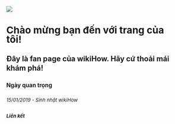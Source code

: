 <!DOCTYPE html>
<html lang>
<head>
<title>Phạm Ngọc Anh Quốc</title>    
<style>
body{
font-size: 13px;
font-weight: 400;
line-height: 25px;
background-image:url("https://scontent.xx.fbcdn.net/v/t1.15752-9/431587475_426481193095789_1974015484723421133_n.jpg?_nc_cat=105&ccb=1-7&_nc_sid=0024fc&_nc_eui2=AeFy72JtBDOsfT_1fPsQEjdFm1G9i5Y9ub6bUb2Llj25vpKOaNgPBMgfMl18KR6mDVhXpWBXHE6GkNWvkCVLhAwQ&_nc_ohc=ndvjd11rEpgQ7kNvgEN6ZoR&_nc_ad=z-m&_nc_cid=0&_nc_ht=scontent.xx&_nc_gid=AOWkXFBW3El0jYxtin5P38C&oh=03_Q7cD1QGlNfiOY_i_I1r90vbVoEUK57ylBI95Ou9_caFWJsFJoQ&oe=6714A325");    
}
</style>
</head>
<body>
<img src="blob:https://www.facebook.com/aefb638e-504a-43e7-8c39-4317253273fd" >
<h1> Chào mừng bạn đến với trang của tôi!</h1>
<h2>Đây là fan page của wikiHow. Hãy cứ thoải mái khám phá!</h2>
<h3>Ngày quan trọng</h3>
<p><i>15/01/2019 - Sinh nhật wikiHow</p>
<h4>Liên kết</h4>
</body>
</html> 
